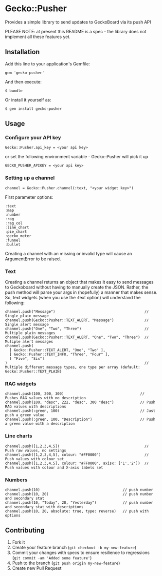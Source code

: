 # Gecko::Pusher

Provides a simple library to send updates to GeckoBoard via its push API

PLEASE NOTE: at present this README is a spec - the library does not implement all these features yet.

## Installation

Add this line to your application's Gemfile:

    gem 'gecko-pusher'

And then execute:

    $ bundle

Or install it yourself as:

    $ gem install gecko-pusher

## Usage

### Configure your API key

    Gecko::Pusher.api_key = <your api key>

or set the following environment variable - Gecko::Pusher will pick it up

    GECKO_PUSHER_APIKEY = <your api key>

### Setting up a channel

    channel = Gecko::Pusher.channel(:text, "<your widget key>")

First parameter options:

    :text
    :map
    :number
    :rag
    :rag_col
    :line_chart
    :pie_chart
    :gecko_meter
    :funnel
    :bullet

Creating a channel with an missing or invalid type will cause an ArgumentError to be raised.

### Text

Creating a channel returns an object that makes it easy to send messages to Geckoboard without having to manually create the JSON. Rather, the push method will parse your args in (hopefully) a manner that makes sense. So, text widgets (when you use the :text option) will understand the following:

    channel.push("Message")                                         // Single plain message
    channel.push(Gecko::Pusher::TEXT_ALERT, "Message")              // Single alert message
    channel.push("One", "Two", "Three")                             // Multiple plain messages
    channel.push(Gecko::Pusher::TEXT_ALERT, "One", "Two", "Three")  // Muliple alert messages
    channel.push(
      [ Gecko::Pusher::TEXT_ALERT, "One", "Two" ],
      [ Gecko::Pusher::TEXT_INFO, "Three", "Four" ],
      [ "Five", "Six"]
    )                                                               // Multiple different message types, one type per array (default: Gecko::Pusher::TEXT_PLAIN)

### RAG widgets

    channel.push(100, 200, 300)                                   // Pushes RAG values with no description
    channel.push(100, "desc", 222, "desc", 300 "desc")            // Push RAG values with descriptions
    channel.push(:green, 100)                                     // Just push a green value
    channel.push(:green, 100, "Description")                      // Push a green value with a description

### Line charts

    channel.push([1,2,3,4,5])                                       // Push raw values, no settings
    channel.push([1,2,3,4,5], colour: "#FF0000")                    // Push values with colour set
    channel.push([1,2,3,4,5], colour: "#FF0000", axisx: ['1','2'])  // Push values with colour and X-axis labels set

### Numbers

    channel.push(10)                                      // push number
    channel.push(10, 20)                                  // push number and secondary stat
    channel.push(10, "Today", 20, "Yesterday")            // push number and secondary stat with descriptions
    channel.push(10, 20, absolute: true, type: reverse)   // push with options

## Contributing

1. Fork it
2. Create your feature branch (`git checkout -b my-new-feature`)
3. Commit your changes with specs to ensure resilience to regressions (`git commit -am 'Added some feature'`)
4. Push to the branch (`git push origin my-new-feature`)
5. Create new Pull Request
